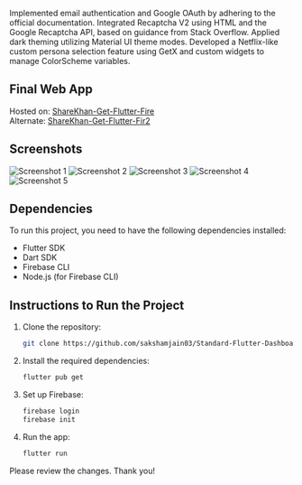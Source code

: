 Implemented email authentication and Google OAuth by adhering to the official documentation.
Integrated Recaptcha V2 using HTML and the Google Recaptcha API, based on guidance from Stack Overflow.
Applied dark theming utilizing Material UI theme modes.
Developed a Netflix-like custom persona selection feature using GetX and custom widgets to manage ColorScheme variables.

## Final Web App

Hosted on: [ShareKhan-Get-Flutter-Fire](https://sharekhan-4686f.web.app/)  
Alternate: [ShareKhan-Get-Flutter-Fir2](https://sharekhan-4686f.firebaseapp.com/)

## Screenshots

![Screenshot 1](https://github.com/user-attachments/assets/5ee94c2e-2818-4690-90b0-75ff20620fcc)
![Screenshot 2](https://github.com/user-attachments/assets/6c205eea-9dd4-4237-b1f6-e4c4df2f8245)
![Screenshot 3](https://github.com/user-attachments/assets/9e1177f5-9fde-43fc-a538-49602d79ad33)
![Screenshot 4](https://github.com/user-attachments/assets/54d580fd-390c-499c-997f-b06faf1532dc)
![Screenshot 5](https://github.com/user-attachments/assets/190a4b42-fc27-4f2b-8ea2-3478d45c6d1a)

## Dependencies

To run this project, you need to have the following dependencies installed:

- Flutter SDK
- Dart SDK
- Firebase CLI
- Node.js (for Firebase CLI)

## Instructions to Run the Project

1. Clone the repository:
    ```bash
    git clone https://github.com/sakshamjain03/Standard-Flutter-Dashboard.git
    ```

2. Install the required dependencies:
    ```bash
    flutter pub get
    ```

3. Set up Firebase:
    ```bash
    firebase login
    firebase init
    ```

4. Run the app:
    ```bash
    flutter run
    ```

Please review the changes. Thank you!
